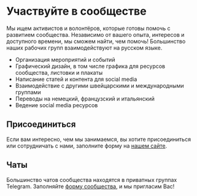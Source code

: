 # Участвуйте в сообществе

Мы ищем активистов и волонтёров, которые готовы помочь с развитием сообщества.
Независимо от вашего опыта, интересов и доступного времени, мы сможем найти, чем помочь!
Большинство наших рабочих групп взаимодействуют на русском языке.

- Организация мероприятий и событий
- Графический дизайн, в том числе графика для ресурсов сообщества, листовки и плакаты
- Написание статей и контента для social media
- Взаимодействие с другими швейцарскими и международными группами
- Переводы на немецкий, французский и итальянский
- Ведение social media ресурсов

## Присоединиться

Если вам интересно, чем мы занимаемся, вы хотите присоединиться или сотрудничать с нами,
заполните форму на [нашем сайте](https://www.futurerussia.ch/help).

## Чаты

Большинство чатов сообщества находятся в приватных группах Telegram.
Заполняйте [форму сообщества](https://www.futurerussia.ch/help), и мы пригласим Вас!
